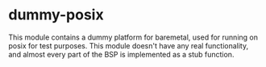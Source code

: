 # dummy-posix
This module contains a dummy platform for baremetal, used for running on posix for test purposes. This module doesn't have any real functionality, and almost every part of the BSP is implemented as a stub function.
